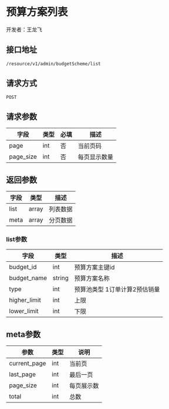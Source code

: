 # 预算方案列表

开发者：王龙飞

## 接口地址

`/resource/v1/admin/budgetScheme/list`

## 请求方式

`POST`

## 请求参数

| 字段 | 类型 | 必填  | 描述 |
| - | - | - | - |
| page | int | 否 | 当前页码 |
| page_size | int | 否 | 每页显示数量 |

## 返回参数

| 字段 | 类型 | 描述 |
| - | - | - |
|list|array|列表数据|
|meta|array|分页数据|

### list参数

| 字段 | 类型 | 描述 |
| - | - | - |
| budget_id | int | 预算方案主键id |
| budget_name | string | 预算方案名称 |
| type | int | 预算池类型 1订单计算2预估销量 |
| higher_limit | int | 上限 |
| lower_limit | int | 下限 |

## meta参数

|参数|类型|说明|
| - | - | - |
|current_page|int|当前页|
|last_page|int|最后一页|
|page_size|int|每页展示数|
|total|int|总数|

